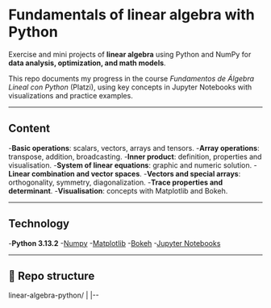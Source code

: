 # Fundamentals of linear algebra with Python

Exercise and mini projects of **linear algebra** using Python and NumPy for **data analysis, optimization, and math models**.

This repo documents my progress in the course *Fundamentos de Álgebra Lineal con Python* (Platzi), using key concepts in Jupyter Notebooks with visualizations and practice examples.

---

## Content

-**Basic operations**: scalars, vectors, arrays and tensors.
-**Array operations**: transpose, addition, broadcasting.
-**Inner product**: definition, properties and visualisation.
-**System of linear equations**: graphic and numeric solution.
-**Linear combination and vector spaces**.
-**Vectors and special arrays**: orthogonality, symmetry, diagonalization.
-**Trace properties and determinant**.
-**Visualisation**: concepts with Matplotlib and Bokeh.

---

## Technology

-**Python 3.13.2**
-[Numpy](https://numpy.org/)
-[Matplotlib](https://matplotlib.org/)
-[Bokeh](https://bokeh.org/)
-[Jupyter Notebooks](https://jupyter.org/)

---

## 📂 Repo structure

linear-algebra-python/
|
|--
